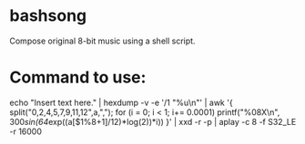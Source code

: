 # bashsong
Compose original 8-bit music using a shell script.

# Command to use:

echo "Insert text here." | hexdump -v -e '/1 "%u\n"' | awk '{ split("0,2,4,5,7,9,11,12",a,","); for (i = 0; i < 1; i+= 0.0001) printf("%08X\n", 300*sin(64*exp((a[$1%8+1]/12)*log(2))*i)) }' | xxd -r -p | aplay -c 8 -f S32_LE -r 16000
